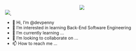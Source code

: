 <div id="header" align="center">
  <img src="https://media.giphy.com/media/UoLt6Tm8wlSnWGfSFs/giphy.gif"></img>
</div>

<div id="badges">
  <a href="https://www.linkedin.com/in/matheusfpenna/">
      <img src="https://img.shields.io/badge/LinkedIn-blue?logo=linkedin&logoColor=white&style=for-the-badge"></img>
  </a>
      <img src="https://komarev.com/ghpvc/?username=your-github-username&style=flat-square&color=blue" alt=""/>
</div>

- 👋 Hi, I’m @devpenny
- 👀 I’m interested in learning Back-End Software Engineering
- 🌱 I’m currently learning ...
- 💞️ I’m looking to collaborate on ...
- 📫 How to reach me ...

<!---
devpenny/devpenny is a ✨ special ✨ repository because its `README.md` (this file) appears on your GitHub profile.
You can click the Preview link to take a look at your changes.
--->
